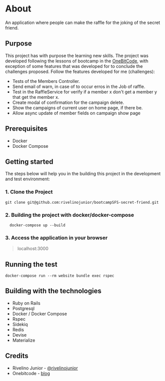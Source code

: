 # About

An application where people can make the raffle for the joking of the secret friend.

## Purpose

This project has with purpose the learning new skills. The project was developed following the lessons of bootcamp in the [OneBitCode](onebitcode.com), with exception of some features that was developed for to conclude the challenges proposed. Follow the features developed for me (challenges):  
* Tests of the Members Controller.
* Send email of warn, in case of to occur erros in the Job of raffle.
* Test in the RaffleService for verify if a member x don't get a member y that get the member x.
* Create modal of confirmation for the campaign delete.
* Show the campaigns of current user on home page, if there be.
* Allow async update of member fields on campaign show page

## Prerequisites

* Docker
* Docker Compose

## Getting started

The steps below will help you in the building this project in the development and test environment:

### 1. Clone the Project
```
git clone git@github.com:rivelinojunior/bootcampSFS-secret-friend.git
```

### 2. Building the project with docker/docker-compose
```
  docker-compose up --build
```

### 3. Access the application in your browser
> localhost:3000

## Running the test
```
docker-compose run --rm website bundle exec rspec
```

## Building with the technologies
* Ruby on Rails
* Postgresql
* Docker / Docker Compose
* Rspec
* Sidekiq
* Redis
* Devise
* Materialize

## Credits
* Rivelino Junior - [@rivelinojunior](http://github.com/rivelinojunior)
* Onebitcode - [blog](http://www.onebitcode.com)